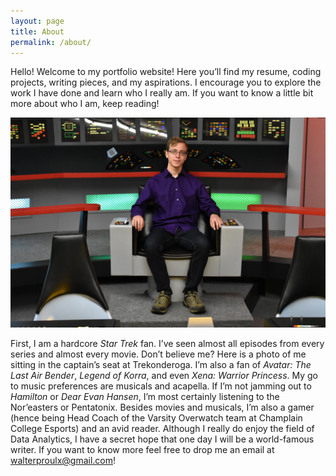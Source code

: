 ```yaml
---
layout: page
title: About
permalink: /about/
---
```


Hello! Welcome to my portfolio website! Here you’ll find my resume, coding projects, writing pieces, and my aspirations. I encourage you to explore the work I have done and learn who I really am. If you want to know a little bit more about who I am, keep reading!

![Walter sitting in captains chair.](/images/Bio-Card.JPG "Star Trek Captain's Chair")

First, I am a hardcore *Star Trek* fan. I’ve seen almost all episodes from every series and almost every movie. Don’t believe me? Here is a photo of me sitting in the captain’s seat at Trekonderoga. I’m also a fan of *Avatar: The Last Air Bender*, *Legend of Korra*, and even *Xena: Warrior Princess*. My go to music preferences are musicals and acapella. If I’m not jamming out to *Hamilton* or *Dear Evan Hansen*, I’m most certainly listening to the Nor’easters or Pentatonix.
Besides movies and musicals, I’m also a gamer (hence being Head Coach of the Varsity Overwatch team at Champlain College Esports) and an avid reader. Although I really do enjoy the field of Data Analytics, I have a secret hope that one day I will be a world-famous writer.
If you want to know more feel free to drop me an email at walterproulx@gmail.com!
